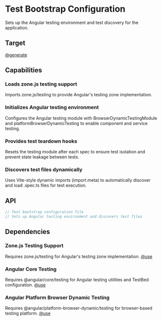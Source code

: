 # Test Bootstrap Configuration

Sets up the Angular testing environment and test discovery for the application.

## Target

[@generate](../../src/test.ts)

## Capabilities

### Loads zone.js testing support

Imports zone.js/testing to provide Angular's testing zone implementation.

### Initializes Angular testing environment

Configures the Angular testing module with BrowserDynamicTestingModule and platformBrowserDynamicTesting to enable component and service testing.

### Provides test teardown hooks

Resets the testing module after each spec to ensure test isolation and prevent state leakage between tests.

### Discovers test files dynamically

Uses Vite-style dynamic imports (import.meta) to automatically discover and load .spec.ts files for test execution.

## API

```typescript { .api }
// Test bootstrap configuration file
// Sets up Angular testing environment and discovers test files
```

## Dependencies

### Zone.js Testing Support

Requires zone.js/testing for Angular's testing zone implementation.
[@use](../../package.json#zone.js)

### Angular Core Testing

Requires @angular/core/testing for Angular testing utilities and TestBed configuration.
[@use](../../package.json#angular-core)

### Angular Platform Browser Dynamic Testing

Requires @angular/platform-browser-dynamic/testing for browser-based testing platform.
[@use](../../package.json#angular-platform-browser-dynamic)